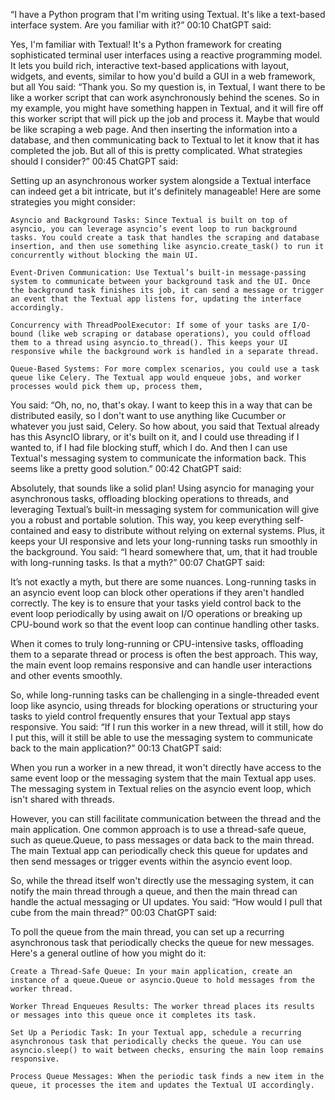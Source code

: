 “I have a Python program that I'm writing using Textual. It's like a text-based interface system. Are you familiar with it?”
00:10
ChatGPT said:

Yes, I'm familiar with Textual! It's a Python framework for creating sophisticated terminal user interfaces using a reactive programming model. It lets you build rich, interactive text-based applications with layout, widgets, and events, similar to how you'd build a GUI in a web framework, but all
You said:
“Thank you. So my question is, in Textual, I want there to be like a worker script that can work asynchronously behind the scenes. So in my example, you might have something happen in Textual, and it will fire off this worker script that will pick up the job and process it. Maybe that would be like scraping a web page. And then inserting the information into a database, and then communicating back to Textual to let it know that it has completed the job. But all of this is pretty complicated. What strategies should I consider?”
00:45
ChatGPT said:

Setting up an asynchronous worker system alongside a Textual interface can indeed get a bit intricate, but it's definitely manageable! Here are some strategies you might consider:

    Asyncio and Background Tasks: Since Textual is built on top of asyncio, you can leverage asyncio’s event loop to run background tasks. You could create a task that handles the scraping and database insertion, and then use something like asyncio.create_task() to run it concurrently without blocking the main UI.

    Event-Driven Communication: Use Textual’s built-in message-passing system to communicate between your background task and the UI. Once the background task finishes its job, it can send a message or trigger an event that the Textual app listens for, updating the interface accordingly.

    Concurrency with ThreadPoolExecutor: If some of your tasks are I/O-bound (like web scraping or database operations), you could offload them to a thread using asyncio.to_thread(). This keeps your UI responsive while the background work is handled in a separate thread.

    Queue-Based Systems: For more complex scenarios, you could use a task queue like Celery. The Textual app would enqueue jobs, and worker processes would pick them up, process them,

You said:
“Oh, no, no, that's okay. I want to keep this in a way that can be distributed easily, so I don't want to use anything like Cucumber or whatever you just said, Celery. So how about, you said that Textual already has this AsyncIO library, or it's built on it, and I could use threading if I wanted to, if I had file blocking stuff, which I do. And then I can use Textual's messaging system to communicate the information back. This seems like a pretty good solution.”
00:42
ChatGPT said:

Absolutely, that sounds like a solid plan! Using asyncio for managing your asynchronous tasks, offloading blocking operations to threads, and leveraging Textual’s built-in messaging system for communication will give you a robust and portable solution. This way, you keep everything self-contained and easy to distribute without relying on external systems. Plus, it keeps your UI responsive and lets your long-running tasks run smoothly in the background.
You said:
“I heard somewhere that, um, that it had trouble with long-running tasks. Is that a myth?”
00:07
ChatGPT said:

It’s not exactly a myth, but there are some nuances. Long-running tasks in an asyncio event loop can block other operations if they aren't handled correctly. The key is to ensure that your tasks yield control back to the event loop periodically by using await on I/O operations or breaking up CPU-bound work so that the event loop can continue handling other tasks.

When it comes to truly long-running or CPU-intensive tasks, offloading them to a separate thread or process is often the best approach. This way, the main event loop remains responsive and can handle user interactions and other events smoothly.

So, while long-running tasks can be challenging in a single-threaded event loop like asyncio, using threads for blocking operations or structuring your tasks to yield control frequently ensures that your Textual app stays responsive.
You said:
“If I run this worker in a new thread, will it still, how do I put this, will it still be able to use the messaging system to communicate back to the main application?”
00:13
ChatGPT said:

When you run a worker in a new thread, it won't directly have access to the same event loop or the messaging system that the main Textual app uses. The messaging system in Textual relies on the asyncio event loop, which isn't shared with threads.

However, you can still facilitate communication between the thread and the main application. One common approach is to use a thread-safe queue, such as queue.Queue, to pass messages or data back to the main thread. The main Textual app can periodically check this queue for updates and then send messages or trigger events within the asyncio event loop.

So, while the thread itself won't directly use the messaging system, it can notify the main thread through a queue, and then the main thread can handle the actual messaging or UI updates.
You said:
“How would I pull that cube from the main thread?”
00:03
ChatGPT said:

To poll the queue from the main thread, you can set up a recurring asynchronous task that periodically checks the queue for new messages. Here's a general outline of how you might do it:

    Create a Thread-Safe Queue: In your main application, create an instance of a queue.Queue or asyncio.Queue to hold messages from the worker thread.

    Worker Thread Enqueues Results: The worker thread places its results or messages into this queue once it completes its task.

    Set Up a Periodic Task: In your Textual app, schedule a recurring asynchronous task that periodically checks the queue. You can use asyncio.sleep() to wait between checks, ensuring the main loop remains responsive.

    Process Queue Messages: When the periodic task finds a new item in the queue, it processes the item and updates the Textual UI accordingly.